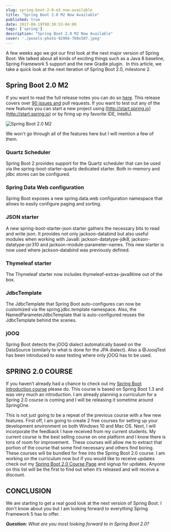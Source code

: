 ```yaml
---
slug: spring-boot-2-0-m2-now-available
title: "Spring Boot 2.0 M2 Now Available"
published: true
date: 2017-06-19T08:30:53-04:00
tags: ['spring']
description: "Spring Boot 2.0 M2 Now Available"
cover: './pexels-photo-92904-760x507.jpeg'
---
```


A few weeks ago we got our first look at the next major version of Spring Boot. We talked about all kinds of exciting things such as a Java 8 baseline, Spring Framework 5 support and the new Gradle plugin.  In this article, we take a quick look at the next iteration of Spring Boot 2.0, milestone 2. 

## Spring Boot 2.0 M2

If you want to read the full release notes you can do so [here](https://github.com/spring-projects/spring-boot/wiki/Spring-Boot-2.0.0-M2-Release-Notes). This release covers over [90 issues and](https://github.com/spring-projects/spring-boot/milestone/54?closed=1) pull requests. If you want to test out any of the new features you can start a new project using [http://start.spring.io](http://start.spring.io) or by firing up my favorite IDE, IntelliJ. 

![Spring Boot 2.0 M2](./2017-06-16_21-27-09-1024x645.png)

We won't go through all of the features here but I will mention a few of them. 

### Quartz Scheduler

Spring Boot 2 provides support for the Quartz scheduler that can be used via the spring-boot-starter-quartz dedicated starter. Both in-memory and jdbc stores can be configured.

### Spring Data Web configuration

Spring Boot exposes a new spring.data.web configuration namespace that allows to easily configure paging and sorting.

### JSON starter

A new spring-boot-starter-json starter gathers the necessary bits to read and write json. It provides not only jackson-databind but also useful modules when working with Java8: jackson-datatype-jdk8, jackson-datatype-jsr310 and jackson-module-parameter-names. This new starter is now used where jackson-databind was previously defined.

### Thymeleaf starter

The Thymeleaf starter now includes thymeleaf-extras-java8time out of the box. 

### JdbcTemplate

The JdbcTemplate that Spring Boot auto-configures can now be customized via the spring.jdbc.template namespace. Also, the NamedParameterJdbcTemplate that is auto-configured reuses the JdbcTemplate behind the scenes.

### jOOQ

Spring Boot detects the jOOQ dialect automatically based on the DataSource (similarly to what is done for the JPA dialect). Also a @JooqTest has been introduced to ease testing where only jOOQ has to be used.  

## SPRING 2.0 COURSE

If you haven’t already had a chance to check out my [Spring Boot Introduction course](http://courses.www.danvega.dev/p/spring-boot-intro) please do. This course is based on Spring Boot 1.3 and was very much an introduction. I am already planning a curriculum for a Spring 2.0 course is coming and I will be releasing it sometime around SpringOne. 

This is not just going to be a repeat of the previous course with a few new features. First off, I am going to create 2 free courses for setting up your development environment on both Windows 10 and Mac OS. Next, I will incorporate the feedback I have received from my current students. My current course is the best selling course on one platform and I know there is tons of room for improvement.  These courses will allow me to extract that portion of the course that some find necessary and others find boring. These courses will be bundled for free into the Spring Boot 2.0 course. I am working on the curriculum now but if you would like to receive updates check out my [Spring Boot 2.0 Course Page](https://www.danvega.dev/spring-boot-2-0) and signup for updates. Anyone on this list will be the first to find out when it’s released and will receive a discount. 

## CONCLUSION

We are starting to get a real good look at the next version of Spring Boot. I don't know about you but I am looking forward to everything Spring Framework 5 has to offer. 

_**Question:** What are you most looking forward to in Spring Boot 2.0?_
